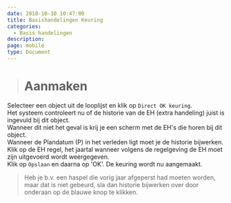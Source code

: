 ```yaml
---
date: 2018-10-30 10:47:00
title: Basishandelingen Keuring
categories:
  - Basis handelingen
description:
page: mobile
type: Document
---
```



># Aanmaken

Selecteer een object uit de looplijst en klik op `Direct OK keuring`.  
Het systeem controleert nu of de historie van de EH (extra handeling) juist is ingevuld bij dit object.  
Wanneer dit niet het geval is krij je een scherm met de EH's die horen bij dit object.  
Wanneer de Plandatum (P) in het verleden ligt moet je de historie bijwerken.  
Klik op de EH regel, het jaartal wanneer volgens de regelgeving de EH moet zijn uitgevoerd wordt weergegeven.  
Klik op `Opslaan` en daarna op 'OK'. De keuring wordt nu aangemaakt.  
>Heb je b.v. een haspel die vorig jaar afgeperst had moeten worden, maar dat is niet gebeurd, sla dan historie bijwerken over door onderaan op de blauwe knop te klikken.
  